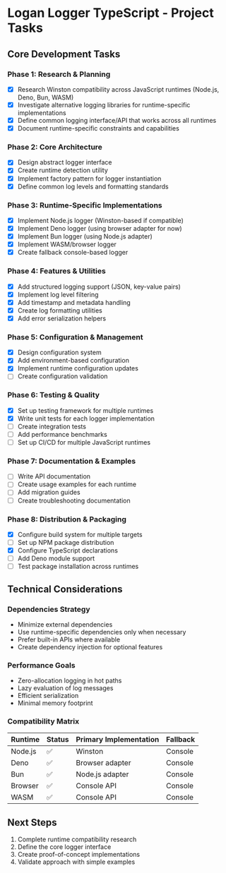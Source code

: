# Logan Logger TypeScript - Project Tasks

## Core Development Tasks

### Phase 1: Research & Planning
- [x] Research Winston compatibility across JavaScript runtimes (Node.js, Deno, Bun, WASM)
- [x] Investigate alternative logging libraries for runtime-specific implementations
- [x] Define common logging interface/API that works across all runtimes
- [x] Document runtime-specific constraints and capabilities

### Phase 2: Core Architecture
- [x] Design abstract logger interface
- [x] Create runtime detection utility
- [x] Implement factory pattern for logger instantiation
- [x] Define common log levels and formatting standards

### Phase 3: Runtime-Specific Implementations
- [x] Implement Node.js logger (Winston-based if compatible)
- [x] Implement Deno logger (using browser adapter for now)
- [x] Implement Bun logger (using Node.js adapter)
- [x] Implement WASM/browser logger
- [x] Create fallback console-based logger

### Phase 4: Features & Utilities
- [x] Add structured logging support (JSON, key-value pairs)
- [x] Implement log level filtering
- [x] Add timestamp and metadata handling
- [x] Create log formatting utilities
- [x] Add error serialization helpers

### Phase 5: Configuration & Management
- [x] Design configuration system
- [x] Add environment-based configuration
- [x] Implement runtime configuration updates
- [ ] Create configuration validation

### Phase 6: Testing & Quality
- [x] Set up testing framework for multiple runtimes
- [x] Write unit tests for each logger implementation
- [ ] Create integration tests
- [ ] Add performance benchmarks
- [ ] Set up CI/CD for multiple JavaScript runtimes

### Phase 7: Documentation & Examples
- [ ] Write API documentation
- [ ] Create usage examples for each runtime
- [ ] Add migration guides
- [ ] Create troubleshooting documentation

### Phase 8: Distribution & Packaging
- [x] Configure build system for multiple targets
- [ ] Set up NPM package distribution
- [x] Configure TypeScript declarations
- [ ] Add Deno module support
- [ ] Test package installation across runtimes

## Technical Considerations

### Dependencies Strategy
- Minimize external dependencies
- Use runtime-specific dependencies only when necessary
- Prefer built-in APIs where available
- Create dependency injection for optional features

### Performance Goals
- Zero-allocation logging in hot paths
- Lazy evaluation of log messages
- Efficient serialization
- Minimal memory footprint

### Compatibility Matrix
| Runtime | Status | Primary Implementation | Fallback |
|---------|--------|----------------------|----------|
| Node.js | ✅ | Winston | Console |
| Deno    | ✅ | Browser adapter | Console |
| Bun     | ✅ | Node.js adapter | Console |
| Browser | ✅ | Console API | Console |
| WASM    | ✅ | Console API | Console |

## Next Steps
1. Complete runtime compatibility research
2. Define the core logger interface
3. Create proof-of-concept implementations
4. Validate approach with simple examples